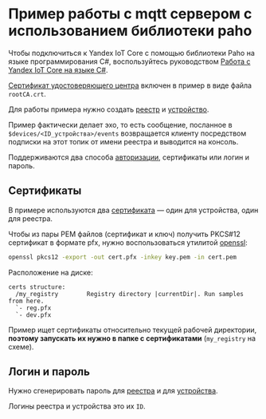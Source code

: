 # Пример работы с mqtt сервером с использованием библиотеки paho

Чтобы подключиться к Yandex IoT Core с помощью библиотеки Paho на языке программирования С#, воспользуйтесь руководством [Работа с Yandex IoT Core на языке C#](https://yandex.cloud/ru/docs/iot-core/tutorials/c-sharp).

[Сертификат удостоверяющего центра](https://storage.yandexcloud.net/mqtt/rootCA.crt) включен в пример в виде файла `rootCA.crt`.

Для работы примера нужно создать [реестр](https://cloud.yandex.ru/docs/iot-core/quickstart#create-registry) и [устройство](https://cloud.yandex.ru/docs/iot-core/quickstart#create-device).

Пример фактически делает эхо, то есть сообщение, посланное в `$devices/<ID_устройства>/events` возвращается клиенту посредством подписки на этот топик от имени реестра и выводится на консоль.

Поддерживаются два способа [авторизации](https://cloud.yandex.ru/docs/iot-core/concepts/authorization), сертификаты или логин и пароль.


## Сертификаты

В примере используются два [сертификата](https://cloud.yandex.ru/docs/iot-core/quickstart#create-ca) — один для устройства, один для реестра.

Чтобы из пары PEM файлов (сертификат и ключ) получить PKCS#12 сертификат в формате pfx, нужно воспользоваться утилитой [openssl](https://www.openssl.org/):

```bash
openssl pkcs12 -export -out cert.pfx -inkey key.pem -in cert.pem
```

Расположение на диске:

```text
certs structure:
  /my_registry        Registry directory |currentDir|. Run samples from here.
  `- reg.pfx
  `- dev.pfx
```
Пример ищет сертификаты относительно текущей рабочей директории, **поэтому запускать их нужно в папке с сертификатами** (`my_registry` на схеме).


## Логин и пароль

Нужно сгенерировать пароль для [реестра](https://cloud.yandex.ru/docs/iot-core/operations/password/registry-password) и для [устройства](https://cloud.yandex.ru/docs/iot-core/operations/password/device-password).

Логины реестра и устройства это их `ID`.
